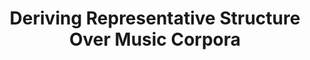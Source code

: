---
title: "Deriving Representative Structure Over Music Corpora"
duration: "2024.03-2025.01"
excerpt: "I introduced a unified, hierarchical meta-representation of sequence data structure called the structural temporal graph (STG), a k-partite directed acyclic graph, and applied it to symbolic music. Then, I used simulated annealing to develop a measure of structural distance between two music pieces rooted in graph isomorphism. Finally, I combined the formal guarantees of SMT solvers with nested simulated annealing over structural distances to frame and solve the dually NP-hard combinatorial optimization problem of music structure summarization as an extension of the Generalized Median Graph problem."
collection: projects
paper: https://arxiv.org/abs/2502.15849
code: https://github.com/ilanashapiro/constraints_project
slides: https://docs.google.com/presentation/d/1EChlPnAeXyts95mXJQ3AT5wwIl5q3JhK9o5JblvDG2U/edit?usp=sharing
image: stg.png
---